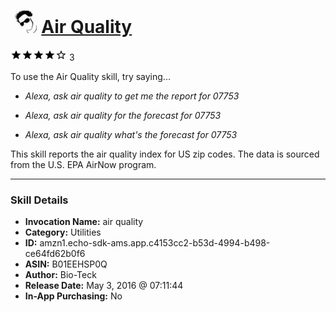 # &nbsp;<img src="skill_icon" alt="Air Quality icon" width="36"> [Air Quality](http://alexa.amazon.com/#skills/amzn1.echo-sdk-ams.app.c4153cc2-b53d-4994-b498-ce64fd62b0f6)
![4 stars](../../images/ic_star_black_18dp_1x.png)![4 stars](../../images/ic_star_black_18dp_1x.png)![4 stars](../../images/ic_star_black_18dp_1x.png)![4 stars](../../images/ic_star_black_18dp_1x.png)![4 stars](../../images/ic_star_border_black_18dp_1x.png) 3

To use the Air Quality skill, try saying...

* *Alexa, ask air quality to get me the report for 07753*

* *Alexa, ask air quality for the forecast for 07753*

* *Alexa, ask air quality what's the forecast for 07753*

This skill reports the air quality index for US zip codes.  The data is sourced from the U.S. EPA AirNow program.

***

### Skill Details

* **Invocation Name:** air quality
* **Category:** Utilities
* **ID:** amzn1.echo-sdk-ams.app.c4153cc2-b53d-4994-b498-ce64fd62b0f6
* **ASIN:** B01EEHSP0Q
* **Author:** Bio-Teck
* **Release Date:** May 3, 2016 @ 07:11:44
* **In-App Purchasing:** No
